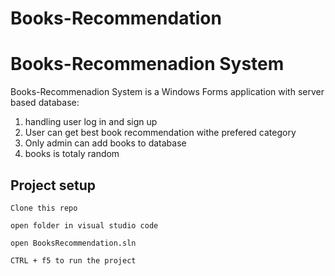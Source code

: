# Books-Recommendation
# Books-Recommenadion System
Books-Recommenadion System is a Windows Forms application with server based database:
1. handling user log in and sign up
2. User can get best book recommendation withe prefered category
3. Only admin can add books to database
4. books is totaly random
## Project setup
```
Clone this repo
```

```
open folder in visual studio code
```

```
open BooksRecommendation.sln
```

```
CTRL + f5 to run the project
```
